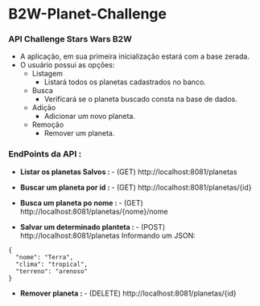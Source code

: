 # B2W-Planet-Challenge
### API Challenge Stars Wars B2W

- A aplicação, em sua primeira inicialização estará com a base zerada.
- O usuário possui as opções:
     - Listagem
         - Listará todos os planetas cadastrados no banco.
     - Busca
         - Verificará se o planeta buscado consta na base de dados.
     - Adição
         - Adicionar um novo planeta.
     - Remoção
        - Remover um planeta.
        

### EndPoints da API :

- <b> Listar os planetas Salvos : </b>
          - (GET) http://localhost:8081/planetas

- <b> Buscar um planeta por id : </b>
          - (GET) http://localhost:8081/planetas/{id}

- <b> Busca um planeta po nome : </b>
          - (GET) http://localhost:8081/planetas/{nome}/nome
     
- <b> Salvar um determinado planteta : </b>
        - (POST) http://localhost:8081/planetas Informando um JSON:
```
{  
  "nome": "Terra", 
  "clima": "tropical", 
  "terreno": "arenoso" 
}
```

- <b> Remover planeta : </b>
           - (DELETE) http://localhost:8081/planetas/{id}

